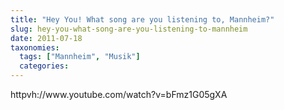 ```yaml
---
title: "Hey You! What song are you listening to, Mannheim?"
slug: hey-you-what-song-are-you-listening-to-mannheim
date: 2011-07-18
taxonomies:
  tags: ["Mannheim", "Musik"]
  categories: 
---
```


<p>httpvh://www.youtube.com/watch?v=bFmz1G05gXA</p>